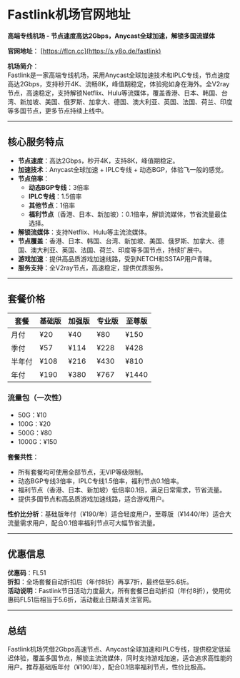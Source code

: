 # Fastlink机场官网地址  
**高端专线机场 - 节点速度高达2Gbps，Anycast全球加速，解锁多国流媒体**  

**官网地址**： [https://flcn.cc](https://s.y8o.de/fastlink)

**机场简介**：  
Fastlink是一家高端专线机场，采用Anycast全球加速技术和IPLC专线，节点速度高达2Gbps，支持秒开4K、流畅8K，峰值期稳定，体验宛如身在海外。全V2ray节点，高速稳定，支持解锁Netflix、Hulu等流媒体，覆盖香港、日本、韩国、台湾、新加坡、美国、俄罗斯、加拿大、德国、澳大利亚、英国、法国、荷兰、印度等多国节点，更多节点持续上线中。  

---

## 核心服务特点  

- **节点速度**：高达2Gbps，秒开4K，支持8K，峰值期稳定。  
- **加速技术**：Anycast全球加速 + IPLC专线 + 动态BGP，体验飞一般的感觉。  
- **节点倍率**：  
  - **动态BGP专线**：3倍率  
  - **IPLC专线**：1.5倍率  
  - **其他节点**：1倍率  
  - **福利节点**（香港、日本、新加坡）：0.1倍率，解锁流媒体，节省流量最佳选择。  
- **解锁流媒体**：支持Netflix、Hulu等主流流媒体。  
- **节点覆盖**：香港、日本、韩国、台湾、新加坡、美国、俄罗斯、加拿大、德国、澳大利亚、英国、法国、荷兰、印度等多国节点，持续扩展中。  
- **游戏加速**：提供高品质游戏加速线路，受到NETCH和SSTAP用户青睐。  
- **服务支持**：全V2ray节点，高速稳定，提供优质服务。  

---

## 套餐价格  

| 套餐   | 基础版 | 加强版 | 专业版 | 至尊版 |
|--------|--------|--------|--------|--------|
| 月付   | ¥20    | ¥40    | ¥80    | ¥150   |
| 季付   | ¥57    | ¥114   | ¥228   | ¥428   |
| 半年付 | ¥108   | ¥216   | ¥430   | ¥810   |
| 年付   | ¥190   | ¥380   | ¥767   | ¥1440  |

### 流量包（一次性）  
- 50G：¥10  
- 100G：¥20  
- 500G：¥80  
- 1000G：¥150  

**套餐共性**：  
- 所有套餐均可使用全部节点，无VIP等级限制。  
- 动态BGP专线3倍率，IPLC专线1.5倍率，福利节点0.1倍率。  
- 福利节点（香港、日本、新加坡）低倍率0.1倍，满足日常需求，节省流量。  
- 提供多国节点和高品质游戏加速线路，适合游戏用户。  

**性价比分析**：基础版年付（¥190/年）适合轻度用户，至尊版（¥1440/年）适合大流量需求用户，配合0.1倍率福利节点可大幅节省流量。  

---

## 优惠信息  

**优惠码**：FL51  
**折扣**：全场套餐自动折扣后（年付8折）再享7折，最终低至5.6折。  
**活动说明**：Fastlink节日活动力度最大，所有套餐已自动折扣（年付8折），使用优惠码FL51后相当于5.6折，活动截止日期请关注官网。  

---

## 总结  

Fastlink机场凭借2Gbps高速节点、Anycast全球加速和IPLC专线，提供稳定低延迟体验，覆盖多国节点，解锁主流流媒体，同时支持游戏加速，适合追求高性能的用户。推荐基础版年付（¥190/年），配合0.1倍率福利节点，性价比极高。  
